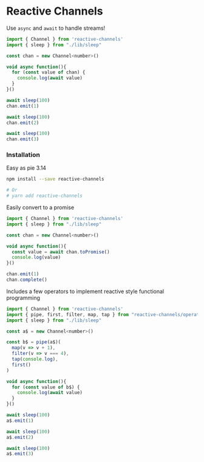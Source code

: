 # Reactive Channels

Use `async` and `await` to handle streams!

```javascript
import { Channel } from 'reactive-channels'
import { sleep } from "./lib/sleep"

const chan = new Channel<number>()

void async function(){
  for (const value of chan) {
    console.log(await value)
  }
}()

await sleep(100)
chan.emit(1)

await sleep(100)
chan.emit(2)

await sleep(100)
chan.emit(3)
```

### Installation

Easy as pie 3.14

```bash
npm install --save reactive-channels

# Or
# yarn add reactive-channels
```

Easily convert to a promise

```javascript
import { Channel } from 'reactive-channels'
import { sleep } from "./lib/sleep"

const chan = new Channel<number>()

void async function(){
  const value = await chan.toPromise()
  console.log(value)
}()

chan.emit(1)
chan.complete()
```

Includes a few operators to implement reactive style functional programming

```javascript
import { Channel } from 'reactive-channels'
import { pipe, first, filter, map, tap } from "reactive-channels/operators"
import { sleep } from "./lib/sleep"

const a$ = new Channel<number>()

const b$ = pipe(a$)(
  map(v => v + 1),
  filter(v => v === 4),
  tap(console.log),
  first()
)

void async function(){
  for (const value of b$) {
    console.log(await value)
  }
}()

await sleep(100)
a$.emit(1)

await sleep(100)
a$.emit(2)

await sleep(100)
a$.emit(3)
```
